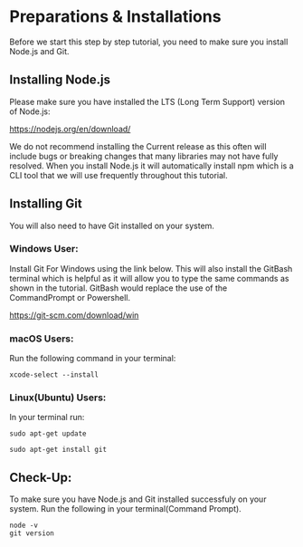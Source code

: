 # Preparations & Installations
Before we start this step by step tutorial, you need to make sure you install Node.js and Git.  

## Installing Node.js
Please make sure you have installed the LTS (Long Term Support) version of Node.js: 

https://nodejs.org/en/download/  

We do not recommend installing the Current release as this often will include bugs or breaking changes that many libraries may not have fully resolved. When you install Node.js it will automatically install npm which is a CLI tool that we will use frequently throughout this tutorial.

## Installing Git
You will also need to have Git installed on your system.

### Windows User:
Install Git For Windows using the link below. This will also install the GitBash terminal which is helpful as it will allow you to type the same commands as shown in the tutorial. GitBash would replace the use of the CommandPrompt or Powershell.  

https://git-scm.com/download/win  

### macOS Users:  
Run the following command in your terminal:  
```
xcode-select --install
```

### Linux(Ubuntu) Users:  
In your terminal run:  
```
sudo apt-get update

sudo apt-get install git
```

## Check-Up:  
To make sure you have Node.js and Git installed successfuly on your system. Run the following in your terminal(Command Prompt).
```
node -v
git version
```
